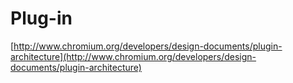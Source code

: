 # Plug-in

[http://www.chromium.org/developers/design-documents/plugin-architecture](http://www.chromium.org/developers/design-documents/plugin-architecture)

